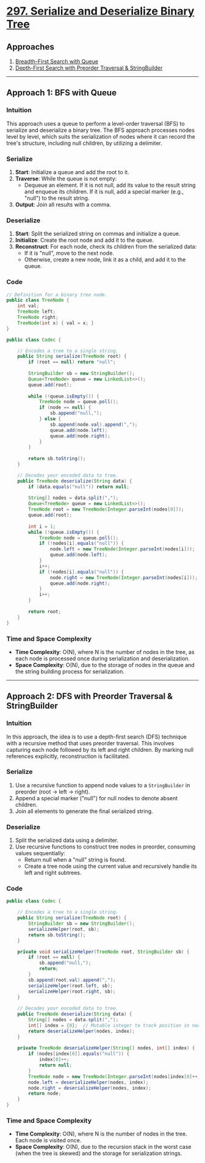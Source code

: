 # [297. Serialize and Deserialize Binary Tree](https://leetcode.com/problems/serialize-and-deserialize-binary-tree/)

## Approaches

1. [Breadth-First Search with Queue](#approach-1-bfs-with-queue)
2. [Depth-First Search with Preorder Traversal & StringBuilder](#approach-2-dfs-with-preorder-traversal-stringbuilder)

---

## Approach 1: BFS with Queue

### Intuition

This approach uses a queue to perform a level-order traversal (BFS) to serialize and deserialize a binary tree. The BFS approach processes nodes level by level, which suits the serialization of nodes where it can record the tree's structure, including null children, by utilizing a delimiter.

### Serialize

1. **Start**: Initialize a queue and add the root to it.
2. **Traverse**: While the queue is not empty:
   - Dequeue an element. If it is not null, add its value to the result string and enqueue its children. If it is null, add a special marker (e.g., "null") to the result string.
3. **Output**: Join all results with a comma.

### Deserialize

1. **Start**: Split the serialized string on commas and initialize a queue.
2. **Initialize**: Create the root node and add it to the queue.
3. **Reconstruct**: For each node, check its children from the serialized data:
   - If it is "null", move to the next node.
   - Otherwise, create a new node, link it as a child, and add it to the queue.
   
### Code

```java
// Definition for a binary tree node.
public class TreeNode {
    int val;
    TreeNode left;
    TreeNode right;
    TreeNode(int x) { val = x; }
}

public class Codec {

    // Encodes a tree to a single string.
    public String serialize(TreeNode root) {
        if (root == null) return "null";
        
        StringBuilder sb = new StringBuilder();
        Queue<TreeNode> queue = new LinkedList<>();
        queue.add(root);
        
        while (!queue.isEmpty()) {
            TreeNode node = queue.poll();
            if (node == null) {
                sb.append("null,");
            } else {
                sb.append(node.val).append(",");
                queue.add(node.left);
                queue.add(node.right);
            }
        }
        
        return sb.toString();
    }

    // Decodes your encoded data to tree.
    public TreeNode deserialize(String data) {
        if (data.equals("null")) return null;
        
        String[] nodes = data.split(",");
        Queue<TreeNode> queue = new LinkedList<>();
        TreeNode root = new TreeNode(Integer.parseInt(nodes[0]));
        queue.add(root);
        
        int i = 1;
        while (!queue.isEmpty()) {
            TreeNode node = queue.poll();
            if (!nodes[i].equals("null")) {
                node.left = new TreeNode(Integer.parseInt(nodes[i]));
                queue.add(node.left);
            }
            i++;
            if (!nodes[i].equals("null")) {
                node.right = new TreeNode(Integer.parseInt(nodes[i]));
                queue.add(node.right);
            }
            i++;
        }
        
        return root;
    }
}
```

### Time and Space Complexity

- **Time Complexity**: O(N), where N is the number of nodes in the tree, as each node is processed once during serialization and deserialization.
- **Space Complexity**: O(N), due to the storage of nodes in the queue and the string building process for serialization.

---

## Approach 2: DFS with Preorder Traversal & StringBuilder

### Intuition

In this approach, the idea is to use a depth-first search (DFS) technique with a recursive method that uses preorder traversal. This involves capturing each node followed by its left and right children. By marking null references explicitly, reconstruction is facilitated.

### Serialize

1. Use a recursive function to append node values to a `StringBuilder` in preorder (root → left → right).
2. Append a special marker ("null") for null nodes to denote absent children.
3. Join all elements to generate the final serialized string.

### Deserialize

1. Split the serialized data using a delimiter.
2. Use recursive functions to construct tree nodes in preorder, consuming values sequentially:
   - Return null when a "null" string is found.
   - Create a tree node using the current value and recursively handle its left and right subtrees.

### Code

```java
public class Codec {

    // Encodes a tree to a single string.
    public String serialize(TreeNode root) {
        StringBuilder sb = new StringBuilder();
        serializeHelper(root, sb);
        return sb.toString();
    }

    private void serializeHelper(TreeNode root, StringBuilder sb) {
        if (root == null) {
            sb.append("null,");
            return;
        }
        sb.append(root.val).append(",");
        serializeHelper(root.left, sb);
        serializeHelper(root.right, sb);
    }
    
    // Decodes your encoded data to tree.
    public TreeNode deserialize(String data) {
        String[] nodes = data.split(",");
        int[] index = {0};  // Mutable integer to track position in nodes array
        return deserializeHelper(nodes, index);
    }
    
    private TreeNode deserializeHelper(String[] nodes, int[] index) {
        if (nodes[index[0]].equals("null")) {
            index[0]++;
            return null;
        }
        TreeNode node = new TreeNode(Integer.parseInt(nodes[index[0]++]));
        node.left = deserializeHelper(nodes, index);
        node.right = deserializeHelper(nodes, index);
        return node;
    }
}
```

### Time and Space Complexity

- **Time Complexity**: O(N), where N is the number of nodes in the tree. Each node is visited once.
- **Space Complexity**: O(N), due to the recursion stack in the worst case (when the tree is skewed) and the storage for serialization strings.

